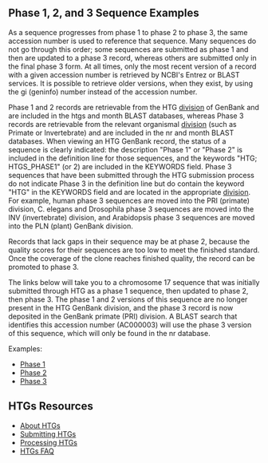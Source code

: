 
## Phase 1, 2, and 3 Sequence Examples

As a sequence progresses from phase 1 to phase 2 to phase 3, the same accession number is used to reference that sequence. Many sequences do not go through this order; some sequences are submitted as phase 1 and then are updated to a phase 3 record, whereas others are submitted only in the final phase 3 form. At all times, only the most recent version of a record with a given accession number is retrieved by NCBI's Entrez or BLAST services. It is possible to retrieve older versions, when they exist, by using the gi (geninfo) number instead of the accession number.

Phase 1 and 2 records are retrievable from the HTG [division](/~/htgs/divisions) of GenBank and are included in the htgs and month BLAST databases, whereas Phase 3 records are retrievable from the relevant organismal [division](/~/htgs/divisions) (such as Primate or Invertebrate) and are included in the nr and month BLAST databases. When viewing an HTG GenBank record, the status of a sequence is clearly indicated: the description "Phase 1" or "Phase 2" is included in the definition line for those sequences, and the keywords "HTG; HTGS_PHASE1" (or 2) are included in the KEYWORDS field. Phase 3 sequences that have been submitted through the HTG submission process do not indicate Phase 3 in the definition line but do contain the keyword "HTG" in the KEYWORDS field and are located in the appropriate [division](/~/htgs/divisions). For example, human phase 3 sequences are moved into the PRI (primate) division, C. elegans and Drosophila phase 3 sequences are moved into the INV (invertebrate) division, and Arabidopsis phase 3 sequences are moved into the PLN (plant) GenBank division.

Records that lack gaps in their sequence may be at phase 2, because the quality scores for their sequences are too low to meet the finished standard. Once the coverage of the clone reaches finished quality, the record can be promoted to phase 3.

The links below will take you to a chromosome 17 sequence that was initially submitted through HTG as a phase 1 sequence, then updated to phase 2, then phase 3\. The phase 1 and 2 versions of this sequence are no longer present in the HTG GenBank division, and the phase 3 record is now deposited in the GenBank primate (PRI) division. A BLAST search that identifies this accession number (AC000003) will use the phase 3 version of this sequence, which will only be found in the nr database.

Examples:

*   [Phase 1](//www.ncbi.nlm.nih.gov/nuccore/1556454)
*   [Phase 2](//www.ncbi.nlm.nih.gov/nuccore/2182283)
*   [Phase 3](//www.ncbi.nlm.nih.gov/nuccore/2204282)

</div>

</div>

<div id="shared-content-1" nid="1331">

<div class="rightnav">

## HTGs Resources

*   [About HTGs](/~/htgs)
*   [Submitting HTGs](/~/htgs/subinfo)
*   [Processing HTGs](/~/htgs/processing)
*   [](/~/htgs/processing)[HTGs FAQ](/~/htgs/faq)

</div>

</div>